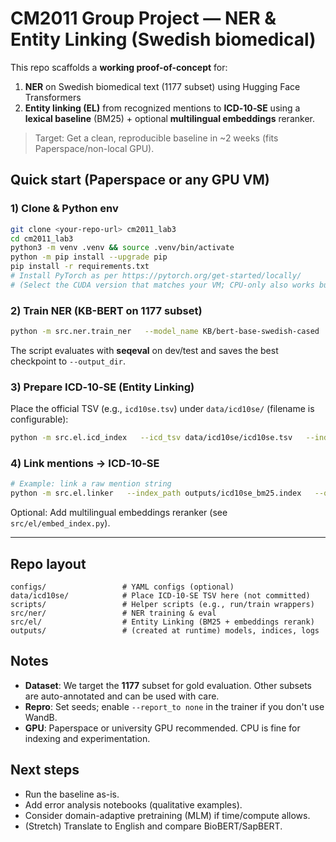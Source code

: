 # CM2011 Group Project — NER & Entity Linking (Swedish biomedical)

This repo scaffolds a **working proof-of-concept** for:
1) **NER** on Swedish biomedical text (1177 subset) using Hugging Face Transformers
2) **Entity linking (EL)** from recognized mentions to **ICD‑10‑SE** using a **lexical baseline** (BM25) + optional **multilingual embeddings** reranker.

> Target: Get a clean, reproducible baseline in ~2 weeks (fits Paperspace/non-local GPU).

## Quick start (Paperspace or any GPU VM)

### 1) Clone & Python env
```bash
git clone <your-repo-url> cm2011_lab3
cd cm2011_lab3
python3 -m venv .venv && source .venv/bin/activate
python -m pip install --upgrade pip
pip install -r requirements.txt
# Install PyTorch as per https://pytorch.org/get-started/locally/
# (Select the CUDA version that matches your VM; CPU-only also works but is slow.)
```

### 2) Train NER (KB-BERT on 1177 subset)
```bash
python -m src.ner.train_ner   --model_name KB/bert-base-swedish-cased   --dataset_name bigbio/swedish_medical_ner   --dataset_config 1177   --output_dir outputs/ner_kbbert_1177   --num_train_epochs 4   --per_device_train_batch_size 16   --per_device_eval_batch_size 32   --learning_rate 2e-5   --weight_decay 0.01   --warmup_ratio 0.1   --gradient_accumulation_steps 1   --seed 42
```

The script evaluates with **seqeval** on dev/test and saves the best checkpoint to `--output_dir`.

### 3) Prepare ICD‑10‑SE (Entity Linking)
Place the official TSV (e.g., `icd10se.tsv`) under `data/icd10se/` (filename is configurable):
```bash
python -m src.el.icd_index   --icd_tsv data/icd10se/icd10se.tsv   --index_path outputs/icd10se_bm25.index
```

### 4) Link mentions → ICD‑10‑SE
```bash
# Example: link a raw mention string
python -m src.el.linker   --index_path outputs/icd10se_bm25.index   --query "Appendicit" --top_k 10
```

Optional: Add multilingual embeddings reranker (see `src/el/embed_index.py`).

---

## Repo layout
```
configs/                 # YAML configs (optional)
data/icd10se/            # Place ICD‑10‑SE TSV here (not committed)
scripts/                 # Helper scripts (e.g., run/train wrappers)
src/ner/                 # NER training & eval
src/el/                  # Entity Linking (BM25 + embeddings rerank)
outputs/                 # (created at runtime) models, indices, logs
```

## Notes
- **Dataset**: We target the **1177** subset for gold evaluation. Other subsets are auto-annotated and can be used with care.
- **Repro**: Set seeds; enable `--report_to none` in the trainer if you don't use WandB.
- **GPU**: Paperspace or university GPU recommended. CPU is fine for indexing and experimentation.

## Next steps
- Run the baseline as-is.
- Add error analysis notebooks (qualitative examples).
- Consider domain-adaptive pretraining (MLM) if time/compute allows.
- (Stretch) Translate to English and compare BioBERT/SapBERT.
